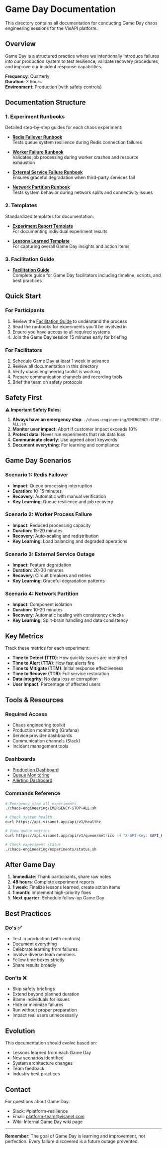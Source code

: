 # Game Day Documentation

This directory contains all documentation for conducting Game Day chaos engineering sessions for the VisAPI platform.

## Overview

Game Day is a structured practice where we intentionally introduce failures into our production system to test resilience, validate recovery procedures, and improve our incident response capabilities.

**Frequency**: Quarterly  
**Duration**: 3 hours  
**Environment**: Production (with safety controls)  

## Documentation Structure

### 1. Experiment Runbooks

Detailed step-by-step guides for each chaos experiment:

- **[Redis Failover Runbook](./redis-failover-runbook.md)**  
  Tests queue system resilience during Redis connection failures
  
- **[Worker Failure Runbook](./worker-failure-runbook.md)**  
  Validates job processing during worker crashes and resource exhaustion
  
- **[External Service Failure Runbook](./external-service-failure-runbook.md)**  
  Ensures graceful degradation when third-party services fail
  
- **[Network Partition Runbook](./network-partition-runbook.md)**  
  Tests system behavior during network splits and connectivity issues

### 2. Templates

Standardized templates for documentation:

- **[Experiment Report Template](./experiment-report-template.md)**  
  For documenting individual experiment results
  
- **[Lessons Learned Template](./lessons-learned-template.md)**  
  For capturing overall Game Day insights and action items

### 3. Facilitation Guide

- **[Facilitation Guide](./facilitation-guide.md)**  
  Complete guide for Game Day facilitators including timeline, scripts, and best practices

## Quick Start

### For Participants

1. Review the [Facilitation Guide](./facilitation-guide.md) to understand the process
2. Read the runbooks for experiments you'll be involved in
3. Ensure you have access to all required systems
4. Join the Game Day session 15 minutes early for briefing

### For Facilitators

1. Schedule Game Day at least 1 week in advance
2. Review all documentation in this directory
3. Verify chaos engineering toolkit is working
4. Prepare communication channels and recording tools
5. Brief the team on safety protocols

## Safety First

⚠️ **Important Safety Rules:**

1. **Always have an emergency stop**: `./chaos-engineering/EMERGENCY-STOP-ALL.sh`
2. **Monitor user impact**: Abort if customer impact exceeds 10%
3. **Protect data**: Never run experiments that risk data loss
4. **Communicate clearly**: Use agreed abort keywords
5. **Document everything**: For learning and compliance

## Game Day Scenarios

### Scenario 1: Redis Failover
- **Impact**: Queue processing interruption
- **Duration**: 10-15 minutes
- **Recovery**: Automatic with manual verification
- **Key Learning**: Queue resilience and job recovery

### Scenario 2: Worker Process Failure
- **Impact**: Reduced processing capacity
- **Duration**: 15-20 minutes
- **Recovery**: Auto-scaling and redistribution
- **Key Learning**: Load balancing and degraded operations

### Scenario 3: External Service Outage
- **Impact**: Feature degradation
- **Duration**: 20-30 minutes
- **Recovery**: Circuit breakers and retries
- **Key Learning**: Graceful degradation patterns

### Scenario 4: Network Partition
- **Impact**: Component isolation
- **Duration**: 10-20 minutes
- **Recovery**: Automatic healing with consistency checks
- **Key Learning**: Split-brain handling and data consistency

## Key Metrics

Track these metrics for each experiment:

- **Time to Detect (TTD)**: How quickly issues are identified
- **Time to Alert (TTA)**: How fast alerts fire
- **Time to Mitigate (TTM)**: Initial response effectiveness
- **Time to Recover (TTR)**: Full service restoration
- **Data Integrity**: No data loss or corruption
- **User Impact**: Percentage of affected users

## Tools & Resources

### Required Access
- Chaos engineering toolkit
- Production monitoring (Grafana)
- Service provider dashboards
- Communication channels (Slack)
- Incident management tools

### Dashboards
- [Production Dashboard](https://grafana.com/d/ee4deafb-60c7-4cb1-a2d9-aa14f7ef334e)
- [Queue Monitoring](https://api.visanet.app/admin/queue)
- [Alerting Dashboard](https://grafana.com/d/4582a630-7be8-41ec-98a0-2e65adeb9828)

### Commands Reference
```bash
# Emergency stop all experiments
./chaos-engineering/EMERGENCY-STOP-ALL.sh

# Check system health
curl https://api.visanet.app/api/v1/healthz

# View queue metrics
curl https://api.visanet.app/api/v1/queue/metrics -H "X-API-Key: $API_KEY"

# Check experiment status
./chaos-engineering/experiments/status.sh
```

## After Game Day

1. **Immediate**: Thank participants, share raw notes
2. **48 hours**: Complete experiment reports
3. **1 week**: Finalize lessons learned, create action items
4. **1 month**: Implement high-priority fixes
5. **Next quarter**: Schedule follow-up Game Day

## Best Practices

### Do's ✅
- Test in production (with controls)
- Document everything
- Celebrate learning from failures
- Involve diverse team members
- Follow time boxes strictly
- Share results broadly

### Don'ts ❌
- Skip safety briefings
- Extend beyond planned duration
- Blame individuals for issues
- Hide or minimize failures
- Run without proper preparation
- Impact real users unnecessarily

## Evolution

This documentation should evolve based on:
- Lessons learned from each Game Day
- New scenarios identified
- System architecture changes
- Team feedback
- Industry best practices

## Contact

For questions about Game Day:
- Slack: #platform-resilience
- Email: platform-team@visanet.com
- Wiki: Internal Game Day wiki page

---

**Remember**: The goal of Game Day is learning and improvement, not perfection. Every failure discovered is a future outage prevented.